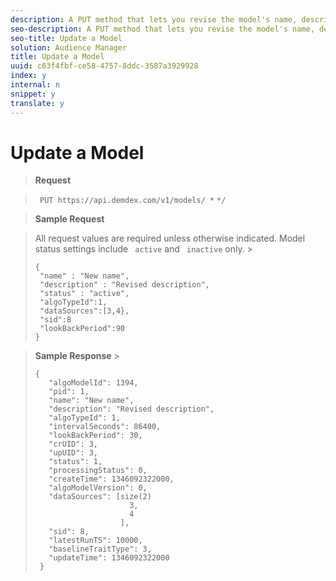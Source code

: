 ```yaml
---
description: A PUT method that lets you revise the model's name, description, and status.
seo-description: A PUT method that lets you revise the model's name, description, and status.
seo-title: Update a Model
solution: Audience Manager
title: Update a Model
uuid: c63f4fbf-ce58-4757-8ddc-3587a3929928
index: y
internal: n
snippet: y
translate: y
---
```


# Update a Model


>**Request** 

>` PUT https://api.demdex.com/v1/models/ *` <model-id>`*/` 

>**Sample Request** 

>All request values are required unless otherwise indicated. Model status settings include ` active` and ` inactive` only. >
>```
>{ 
>  "name" : "New name", 
>  "description" : "Revised description", 
>  "status" : "active", 
>  "algoTypeId":1, 
>  "dataSources":[3,4}, 
>  "sid":8 
>  "lookBackPeriod":90 
>}
>```


>**Sample Response** >
>```
>{ 
>    "algoModelId": 1394, 
>    "pid": 1, 
>    "name": "New name", 
>    "description": "Revised description", 
>    "algoTypeId": 1, 
>    "intervalSeconds": 86400, 
>    "lookBackPeriod": 30, 
>    "crUID": 3, 
>    "upUID": 3, 
>    "status": 1, 
>    "processingStatus": 0, 
>    "createTime": 1346092322000, 
>    "algoModelVersion": 0, 
>    "dataSources": [size(2) 
>                      3, 
>                      4 
>                    ], 
>    "sid": 8, 
>    "latestRunTS": 10000, 
>    "baselineTraitType": 3, 
>    "updateTime": 1346092322000 
>  }
>```

